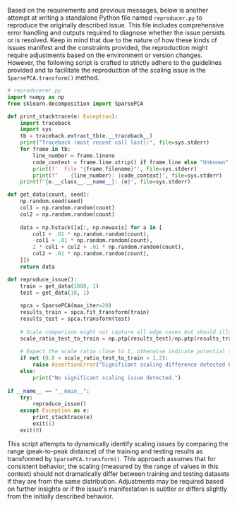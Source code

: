 Based on the requirements and previous messages, below is another attempt at writing a standalone Python file named `reproducer.py` to reproduce the originally described issue. This file includes comprehensive error handling and outputs required to diagnose whether the issue persists or is resolved. Keep in mind that due to the nature of how these kinds of issues manifest and the constraints provided, the reproduction might require adjustments based on the environment or version changes. However, the following script is crafted to strictly adhere to the guidelines provided and to facilitate the reproduction of the scaling issue in the `SparsePCA.transform()` method.

```python
# reproducerer.py
import numpy as np
from sklearn.decomposition import SparsePCA

def print_stacktrace(e: Exception):
    import traceback
    import sys
    tb = traceback.extract_tb(e.__traceback__)
    print("Traceback (most recent call last):", file=sys.stderr)
    for frame in tb:
        line_number = frame.lineno
        code_context = frame.line.strip() if frame.line else "Unknown"
        print(f'  File "{frame.filename}"', file=sys.stderr)
        print(f"    {line_number}: {code_context}", file=sys.stderr)
    print(f"{e.__class__.__name__}: {e}", file=sys.stderr)

def get_data(count, seed):
    np.random.seed(seed)
    col1 = np.random.random(count)
    col2 = np.random.random(count)
    
    data = np.hstack([a[:, np.newaxis] for a in [
        col1 + .01 * np.random.random(count),
        -col1 + .01 * np.random.random(count),
        2 * col1 + col2 + .01 * np.random.random(count),
        col2 + .01 * np.random.random(count),
    ]])
    return data

def reproduce_issue():
    train = get_data(1000, 1)
    test = get_data(10, 1)
    
    spca = SparsePCA(max_iter=20)
    results_train = spca.fit_transform(train)
    results_test = spca.transform(test)
    
    # Scale comparison might not capture all edge cases but should illustrate the issue
    scale_ratio_test_to_train = np.ptp(results_test)/np.ptp(results_train)
    
    # Expect the scale ratio close to 1, otherwise indicate potential scaling issue
    if not (0.8 < scale_ratio_test_to_train < 1.2):
        raise AssertionError("Significant scaling difference detected between train and test transformations.")
    else:
        print("No significant scaling issue detected.")
        
if __name__ == "__main__":
    try:
        reproduce_issue()
    except Exception as e:
        print_stacktrace(e)
        exit(1)
    exit(0)
```

This script attempts to dynamically identify scaling issues by comparing the range (peak-to-peak distance) of the training and testing results as transformed by `SparsePCA.transform()`. This approach assumes that for consistent behavior, the scaling (measured by the range of values in this context) should not dramatically differ between training and testing datasets if they are from the same distribution. Adjustments may be required based on further insights or if the issue's manifestation is subtler or differs slightly from the initially described behavior.